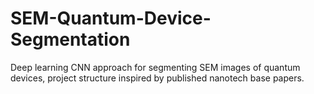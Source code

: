 # SEM-Quantum-Device-Segmentation
Deep learning CNN approach for segmenting SEM images of quantum devices, project structure inspired by published nanotech base papers.
